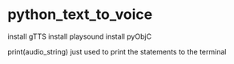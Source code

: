 # python_text_to_voice


install gTTS
install playsound
install pyObjC

print(audio_string) just used to print the statements to the terminal